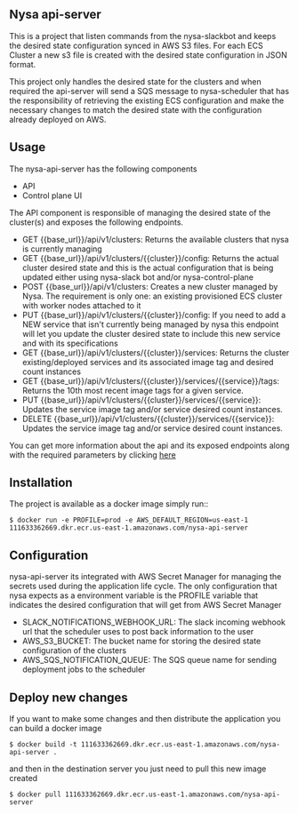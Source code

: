 Nysa api-server
----------

This is a project that listen commands from the nysa-slackbot and keeps the desired state configuration synced in AWS S3 files.
For each ECS Cluster a new s3 file is created with the desired state configuration in JSON format.

This project only handles the desired state for the clusters and when required the api-server will send a SQS message to nysa-scheduler
that has the responsibility of retrieving the existing ECS configuration and make the necessary changes to match the desired state with the configuration already deployed on AWS.


Usage
-----

The nysa-api-server has the following components
- API
- Control plane UI

The API component is responsible of managing the desired state of the cluster(s) and exposes the following endpoints.

- GET {{base_url}}/api/v1/clusters: Returns the available clusters that nysa is currently managing
- GET {{base_url}}/api/v1/clusters/{{cluster}}/config: Returns the actual cluster desired state and this is the actual configuration that is being updated either using nysa-slack bot and/or nysa-control-plane
- POST {{base_url}}/api/v1/clusters: Creates a new cluster managed by Nysa. The requirement is only one: an existing provisioned ECS cluster with worker nodes attached to it
- PUT {{base_url}}/api/v1/clusters/{{cluster}}/config: If you need to add a NEW service that isn't currently being managed by nysa this endpoint will let you update the cluster desired state to include this new service and with its specifications
- GET {{base_url}}/api/v1/clusters/{{cluster}}/services: Returns the cluster existing/deployed services and its associated image tag and desired count instances
- GET {{base_url}}/api/v1/clusters/{{cluster}}/services/{{service}}/tags: Returns the 10th most recent image tags for a given service.
- PUT {{base_url}}/api/v1/clusters/{{cluster}}/services/{{service}}: Updates the service image tag and/or service desired count instances.
- DELETE {{base_url}}/api/v1/clusters/{{cluster}}/services/{{service}}: Updates the service image tag and/or service desired count instances.

You can get more information about the api and its exposed endpoints along with the required parameters by clicking [here](https://documenter.getpostman.com/view/172769/nysa/RWEgryg4)



Installation
------------

The project is available as a docker image simply run::

    $ docker run -e PROFILE=prod -e AWS_DEFAULT_REGION=us-east-1 111633362669.dkr.ecr.us-east-1.amazonaws.com/nysa-api-server


Configuration
-------------
nysa-api-server its integrated with AWS Secret Manager for managing the secrets used during the application life cycle.
The only configuration that nysa expects as a environment variable is the PROFILE variable that indicates the desired configuration that will get from AWS Secret Manager

- SLACK_NOTIFICATIONS_WEBHOOK_URL: The slack incoming webhook url that the scheduler uses to post back information to the user
- AWS_S3_BUCKET: The bucket name for storing the desired state configuration of the clusters
- AWS_SQS_NOTIFICATION_QUEUE: The SQS queue name for sending deployment jobs to the scheduler

Deploy new changes
------------

If you want to make some changes and then distribute the application you can build a docker image

    $ docker build -t 111633362669.dkr.ecr.us-east-1.amazonaws.com/nysa-api-server .

and then in the destination server you just need to pull this new image created

    $ docker pull 111633362669.dkr.ecr.us-east-1.amazonaws.com/nysa-api-server
